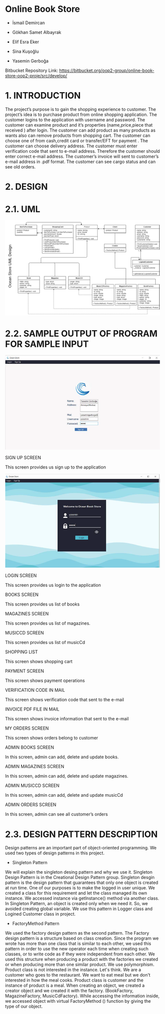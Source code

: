 # Online Book Store
* İsmail Demircan

* Gökhan Samet Albayrak

* Elif Esra Eker

* Sina Kuşoğlu

* Yasemin Gerboğa

 Bitbucket Repository Link:
https://bitbucket.org/oop2-group/online-book-store-oop2-proje/src/develop/

# 1. INTRODUCTION
The project’s purpose is to gain the shopping experience to customer. The project’s idea is to
purchase product from online shopping application. The customer logins to the application with
username and password. The customer can examine product and it’s properties
(name,price,piece that received ) after login. The customer can add product as many products
as wants also can remove products from shopping cart. The customer can choose one of from
cash,credit card or transfer/EFT for payment . The customer can choose delivery address. The
customer must enter verification code that sent to e-mail address. Therefore the customer should
enter correct e-mail address. The customer’s invoice will sent to customer’s e-mail address in
.pdf format. The customer can see cargo status and can see old orders.

# 2. DESIGN
# 2.1. UML
![Uml-img](https://github.com/ismaildemircann/OnlineBookStore/blob/master/images/UML.png)
# 2.2. SAMPLE OUTPUT OF PROGRAM FOR SAMPLE INPUT 
![Sign Up Screen](https://github.com/ismaildemircann/OnlineBookStore/blob/master/images/SIGN%20UP%20SCREEN.png)

SIGN UP SCREEN

This screen provides us sign up to the application

![Login Screen](https://github.com/ismaildemircann/OnlineBookStore/blob/master/images/LOGIN%20SCREEN.png)

LOGIN SCREEN

This screen provides us login to the application

BOOKS SCREEN

This screen provides us list of books

MAGAZINES SCREEN

This screen provides us list of magazines.

MUSICCD SCREEN

This screen provides us list of musicCd

SHOPPING LIST

This screen shows shopping cart

PAYMENT SCREEN

This screen shows payment operations 

VERIFICATION CODE IN MAIL

This screen shows verification code that sent to the e-mail

INVOICE PDF FILE IN MAIL

This screen shows invoice information that sent to the e-mail

MY ORDERS SCREEN

This screen shows orders belong to customer

ADMIN BOOKS SCREEN

In this screen, admin can add, delete and update books.

ADMIN MAGAZINES SCREEN

In this screen, admin can add, delete and update magazines.

ADMIN MUSICCD SCREEN

In this screen, admin can add, delete and update musicCd

ADMIN ORDERS SCREEN

In this screen, admin can see all customer’s orders

# 2.3. DESIGN PATTERN DESCRIPTION
Design patterns are an important part of object-oriented programming. We used two types of
design patterns in this project.


* Singleton Pattern

We will explain the singleton desing pattern and why we use it. Singleton Design Pattern is in
the Creational Design Pattern group. Singleton desgin pattern is the design pattern that
guarantees that only one object is created at run time. One of our purposes is to make the logged
in user unique. We created a class for this requirement and let the class managed its own
instance. We accessed instance via getInstance() method via another class. In Singleton Pattern,
an object is created only when we need it. So, we avoided creating global variable. We use this
pattern in Logger class and Logined Customer class in project.

* FactoryMethod Pattern

We used the factory design pattern as the second pattern. The Factory design pattern is a
structure based on class creation. Since the program we wrote has more than one class that is
similar to each other, we used this pattern in order to use the new operator each time when
creating such classes, or to write code as if they were independent from each other. We used
this structure when producing a product with the factories we created or when producing more
than one similar product. We use polymorphism. Product class is not interested in the instance.
Let's think. We are a customer who goes to the restaurant. We want to eat meal but we don't
interested in how the meal cooks. Product class is customer and the instance of product is a
meal. When creating an object, we created a creator object and we created it with the factory.
(BookFactory, MagazineFactory, MusicCdFactory). While accessing the information inside,
we accessed object with virtual FactoryMethod () function by giving the type of our object.

